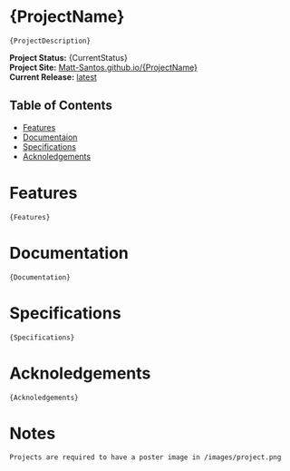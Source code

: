 # {ProjectName}

    {ProjectDescription}

**Project Status:** {CurrentStatus}\
**Project Site:** [Matt-Santos.github.io/{ProjectName}](https://Matt-Santos.github.io/{ProjectName}/)\
**Current Release:** [latest](https://github.com/Matt-Santos/{ProjectName}/releases/tag/latest)

## Table of Contents
- [Features](#Features)
- [Documentaion](#Documentation)
- [Specifications](#Specifications)
- [Acknoledgements](#Acknoledgements)

# Features

    {Features}

# Documentation

    {Documentation}

# Specifications

    {Specifications}

# Acknoledgements

    {Acknoledgements}
	
# Notes
	
	Projects are required to have a poster image in /images/project.png